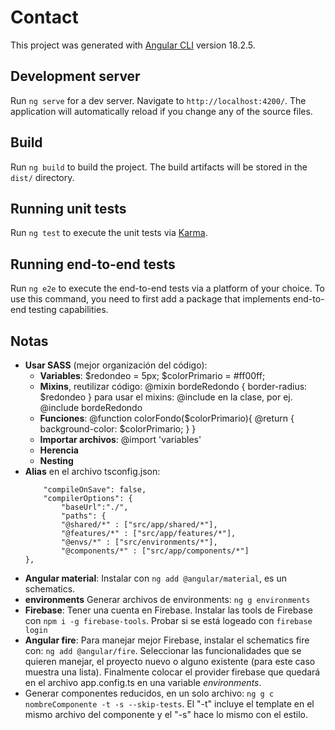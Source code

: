 # Contact

This project was generated with [Angular CLI](https://github.com/angular/angular-cli) version 18.2.5.

## Development server

Run `ng serve` for a dev server. Navigate to `http://localhost:4200/`. The application will automatically reload if you change any of the source files.

## Build

Run `ng build` to build the project. The build artifacts will be stored in the `dist/` directory.

## Running unit tests

Run `ng test` to execute the unit tests via [Karma](https://karma-runner.github.io).

## Running end-to-end tests

Run `ng e2e` to execute the end-to-end tests via a platform of your choice. To use this command, you need to first add a package that implements end-to-end testing capabilities.

## Notas

- **Usar SASS** (mejor organización del código):  
    - **Variables**: $redondeo = 5px; $colorPrimario = #ff00ff;
    - **Mixins**, reutilizar código: @mixin bordeRedondo { border-radius: $redondeo }
        para usar el mixins: @include en la clase, por ej. @include bordeRedondo 
    - **Funciones**: @function colorFondo($colorPrimario){
                @return {
                    background-color: $colorPrimario;
                }
            }
    - **Importar archivos**: @import 'variables'
    - **Herencia**
    - **Nesting**
- **Alias** en el archivo tsconfig.json:
    ```{
        "compileOnSave": false,
        "compilerOptions": {
            "baseUrl":"./",
            "paths": {
            "@shared/*" : ["src/app/shared/*"],
            "@features/*" : ["src/app/features/*"],
            "@envs/*" : ["src/environments/*"],
            "@components/*" : ["src/app/components/*"]
    },
-   **Angular material**: Instalar con `ng add @angular/material`, es un schematics.
-   **environments** Generar archivos de environments: `ng g environments`
-   **Firebase**: Tener una cuenta en Firebase. Instalar las tools de Firebase con `npm i -g firebase-tools`. Probar si se está logeado con `firebase login`
-   **Angular fire**: Para manejar mejor Firebase, instalar el schematics fire con: `ng add @angular/fire`. Seleccionar las funcionalidades que se quieren manejar, el proyecto nuevo o alguno existente (para este caso muestra una lista). Finalmente colocar el provider firebase que quedará en el archivo app.config.ts en una variable *environments*.
-   Generar componentes reducidos, en un solo archivo: `ng g c nombreComponente -t -s --skip-tests`. El "-t" incluye el template en el mismo archivo del componente y el "-s" hace lo mismo con el estilo.
